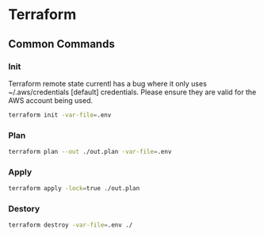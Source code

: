 # Terraform

## Common Commands

### Init

Terraform remote state currentl has a bug where it only uses ~/.aws/credentials \[default\] credentials. Please ensure they are valid for the AWS account being used.

```bash
terraform init -var-file=.env
```

### Plan

```bash
terraform plan --out ./out.plan -var-file=.env
```

### Apply

```bash
terraform apply -lock=true ./out.plan
```

### Destory

```bash
terraform destroy -var-file=.env ./
```
